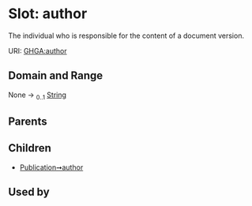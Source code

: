 
# Slot: author


The individual who is responsible for the content of a document version.

URI: [GHGA:author](https://w3id.org/GHGA/author)


## Domain and Range

None &#8594;  <sub>0..1</sub> [String](types/String.md)

## Parents


## Children

 *  [Publication➞author](Publication_author.md)

## Used by

